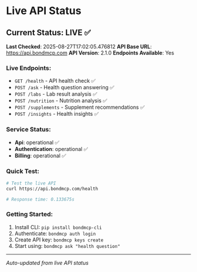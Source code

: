 # Live API Status

## Current Status: LIVE ✅

**Last Checked**: 2025-08-27T17:02:05.476812
**API Base URL**: https://api.bondmcp.com
**API Version**: 2.1.0
**Endpoints Available**: Yes

### Live Endpoints:
- `GET /health` - API health check ✅
- `POST /ask` - Health question answering ✅
- `POST /labs` - Lab result analysis ✅
- `POST /nutrition` - Nutrition analysis ✅
- `POST /supplements` - Supplement recommendations ✅
- `POST /insights` - Health insights ✅

### Service Status:
- **Api**: operational ✅
- **Authentication**: operational ✅
- **Billing**: operational ✅

### Quick Test:
```bash
# Test the live API
curl https://api.bondmcp.com/health

# Response time: 0.133675s
```

### Getting Started:
1. Install CLI: `pip install bondmcp-cli`
2. Authenticate: `bondmcp auth login`
3. Create API key: `bondmcp keys create`
4. Start using: `bondmcp ask "health question"`

---
*Auto-updated from live API status*
